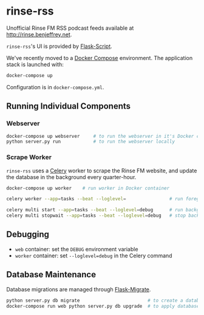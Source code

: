 rinse-rss
=========

Unofficial Rinse FM RSS podcast feeds available at <http://rinse.benjeffrey.net>.

`rinse-rss`'s UI is provided by [Flask-Script](http://flask-script.readthedocs.org/en/latest/).

We've recently moved to a [Docker Compose](http://docs.docker.com/compose/) environment.
The application stack is launched with:

```sh
docker-compose up
```

Configuration is in `docker-compose.yml`.


Running Individual Components
-----------------------------

### Webserver


```sh
docker-compose up webserver     # to run the webserver in it's Docker container, or:
python server.py run            # to run the webserver locally
```

### Scrape Worker

`rinse-rss` uses a [Celery](http://www.celeryproject.org) worker to scrape the Rinse FM website,
and update the database in the background every quarter-hour.

```sh
docker-compose up worker    # run worker in Docker container

celery worker --app=tasks --beat --loglevel=                # run foreground worker

celery multi start --app=tasks --beat --loglevel=debug      # run background worker
celery multi stopwait --app=tasks --beat --loglevel=debug   # stop background worker
```


Debugging
---------

- `web` container: set the `DEBUG` environment variable
- `worker` container: set `--loglevel=debug` in the Celery command


Database Maintenance
--------------------

Database migrations are managed through [Flask-Migrate](https://flask-migrate.readthedocs.org).

```sh
python server.py db migrate                         # to create a database migration
docker-compose run web python server.py db upgrade  # to apply database migrations
```
